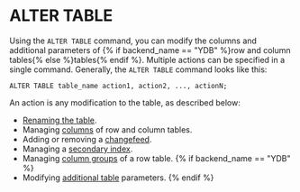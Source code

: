 # ALTER TABLE

Using the `ALTER TABLE` command, you can modify the columns and additional parameters of {% if backend_name == "YDB" %}row and column tables{% else %}tables{% endif %}. Multiple actions can be specified in a single command. Generally, the `ALTER TABLE` command looks like this:

```yql
ALTER TABLE table_name action1, action2, ..., actionN;
```

An action is any modification to the table, as described below:
* [Renaming the table](rename.md).
* Managing [columns](columns.md) of row and column tables.
* Adding or removing a [changefeed](changefeed.md).
* Managing a [secondary index](secondary_index.md).
* Managing [column groups](family.md) of a row table.
{% if backend_name == "YDB" %}
* Modifying [additional table](set.md) parameters.
{% endif %}

